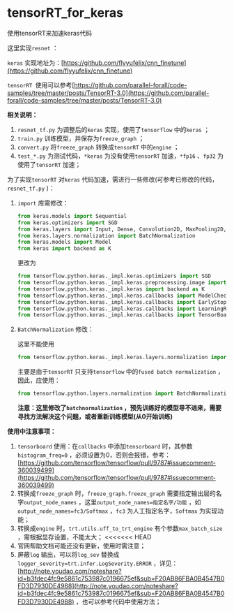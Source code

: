 # tensorRT_for_keras
使用tensorRT来加速keras代码



这里实现`resnet` ：

`keras` 实现地址为：[https://github.com/flyyufelix/cnn_finetune](https://github.com/flyyufelix/cnn_finetune)

`tensorRT `使用可以参考[https://github.com/parallel-forall/code-samples/tree/master/posts/TensorRT-3.0](https://github.com/parallel-forall/code-samples/tree/master/posts/TensorRT-3.0)



**相关说明：** 

1. `resnet_tf.py` 为调整后的`keras` 实现，使用了`tensorflow` 中的`keras` ；
2. `train.py` 训练模型，并保存为`freeze_graph` ；
3. `convert.py` 将`freeze_graph` 转换成`tensorRT` 中的`engine` ；
4. `test_*.py` 为测试代码，`*keras` 为没有使用`tensorRT` 加速，`*fp16` 、`fp32` 为使用了`tensorRT` 加速；



为了实现`tensorRT` 对`keras` 代码加速，需进行一些修改(可参考已修改的代码，`resnet_tf.py` )：

1. `import` 库需修改：

   ```python
   from keras.models import Sequential
   from keras.optimizers import SGD
   from keras.layers import Input, Dense, Convolution2D, MaxPooling2D, AveragePooling2D, ZeroPadding2D, Dropout, Flatten, merge, Reshape, Activation
   from keras.layers.normalization import BatchNormalization
   from keras.models import Model
   from keras import backend as K
   ```

   更改为

   ```python
   from tensorflow.python.keras._impl.keras.optimizers import SGD
   from tensorflow.python.keras._impl.keras.preprocessing.image import ImageDataGenerator
   from tensorflow.python.keras._impl.keras import backend as K
   from tensorflow.python.keras._impl.keras.callbacks import ModelCheckpoint
   from tensorflow.python.keras._impl.keras.callbacks import EarlyStopping
   from tensorflow.python.keras._impl.keras.callbacks import LearningRateScheduler
   from tensorflow.python.keras._impl.keras.callbacks import TensorBoard
   ```

2. `BatchNormalization` 修改：

   这里不能使用

   ```python
   from tensorflow.python.keras._impl.keras.layers.normalization import BatchNormalization
   ```

   主要是由于`tensorRT` 只支持`tensorflow` 中的`fused batch normalization` ，因此，应使用：

   ```python
   from tensorflow.python.layers.normalization import BatchNormalization
   ```

   **注意：这里修改了`batchnormalization` ，预先训练好的模型导不进来，需要寻找方法解决这个问题，或者重新训练模型(从0开始训练)**



**使用中注意事项：**

1. `tensorboard` 使用：在`callbacks` 中添加`tensorboard` 时，其参数`histogram_freq=0` ，必须设置为0，否则会报错，参考：[https://github.com/tensorflow/tensorflow/pull/9787#issuecomment-360039499](https://github.com/tensorflow/tensorflow/pull/9787#issuecomment-360039499)
2. 转换成`freeze_graph` 时，`freeze_graph.freeze_graph` 需要指定输出层的名字`output_node_names` ，这里`output_node_names=指定名字/功能` ，如`output_node_names=fc3/Softmax` ，`fc3` 为人工指定名字，`Softmax` 为实现功能；
3. 转换成`engine` 时，`trt.utils.uff_to_trt_engine` 有个参数`max_batch_size` ，需根据显存设置，不能太大；
<<<<<<< HEAD
4. 官网帮助文档可能还没有更新，使用时需注意；
5. 屏蔽`log` 输出，可以将`log_sev` 替换成`logger_severity=trt.infer.LogSeverity.ERROR` ，详见：[http://note.youdao.com/noteshare?id=b3fdec4fc9e5861c753987c0196675ef&sub=F20AB86FBA0B4547B0FD3D7930DE4988](http://note.youdao.com/noteshare?id=b3fdec4fc9e5861c753987c0196675ef&sub=F20AB86FBA0B4547B0FD3D7930DE4988) ，也可以参考代码中使用方法；



